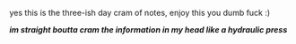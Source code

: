 
yes this is the three-ish day cram of notes, enjoy this you dumb fuck :)

***im straight boutta cram the information in my head like a hydraulic press***


